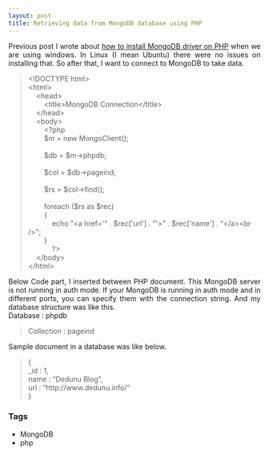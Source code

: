 ```yaml
---
layout: post
title: Retrieving data from MongoDB database using PHP
---
```


<div dir="ltr" style="text-align: left;" trbidi="on"><div align="justify">Previous post I wrote about <a href="http://www.dedunu.info/2013/01/php-mongodb-driver-not-working.html">how to install MongoDB driver on PHP</a> when we are using windows. In Linux (I mean Ubuntu) there were no issues on installing that. So after that, I want to connect to MongoDB to take data.  </div><blockquote>&lt;!DOCTYPE html&gt;<br />&lt;html&gt;<br />&nbsp;&nbsp;&nbsp; &lt;head&gt;<br />&nbsp;&nbsp;&nbsp;&nbsp;&nbsp;&nbsp;&nbsp; &lt;title&gt;MongoDB Connection&lt;/title&gt;<br />&nbsp;&nbsp;&nbsp; &lt;/head&gt;<br />&nbsp;&nbsp;&nbsp; &lt;body&gt;<br />&nbsp;&nbsp;&nbsp;&nbsp;&nbsp;&nbsp;&nbsp; &lt;?php<br />&nbsp;&nbsp;&nbsp;&nbsp;&nbsp;&nbsp;&nbsp; $m = new MongoClient();<br />&nbsp;&nbsp;&nbsp;&nbsp;&nbsp;&nbsp;&nbsp; <br />&nbsp;&nbsp;&nbsp;&nbsp;&nbsp;&nbsp;&nbsp; $db = $m-&gt;phpdb;<br />&nbsp;&nbsp;&nbsp;&nbsp;&nbsp;&nbsp;&nbsp; <br />&nbsp;&nbsp;&nbsp;&nbsp;&nbsp;&nbsp;&nbsp; $col = $db-&gt;pageind;<br />&nbsp;&nbsp;&nbsp;&nbsp;&nbsp;&nbsp;&nbsp; <br />&nbsp;&nbsp;&nbsp;&nbsp;&nbsp;&nbsp;&nbsp; $rs = $col-&gt;find();<br />&nbsp;&nbsp;&nbsp;&nbsp;&nbsp;&nbsp;&nbsp; <br />&nbsp;&nbsp;&nbsp;&nbsp;&nbsp;&nbsp;&nbsp; foreach ($rs as $rec)<br />&nbsp;&nbsp;&nbsp;&nbsp;&nbsp;&nbsp;&nbsp; {<br />&nbsp;&nbsp;&nbsp;&nbsp;&nbsp;&nbsp;&nbsp;&nbsp;&nbsp;&nbsp;&nbsp; echo "&lt;a href='" . $rec['url'] . "'&gt;" . $rec['name'] . "&lt;/a&gt;&lt;br /&gt;";<br />&nbsp;&nbsp;&nbsp;&nbsp;&nbsp;&nbsp;&nbsp; }<br />&nbsp;&nbsp;&nbsp;&nbsp;&nbsp;&nbsp;&nbsp;&nbsp;&nbsp;&nbsp;&nbsp; ?&gt;<br />&nbsp;&nbsp;&nbsp; &lt;/body&gt;<br />&lt;/html&gt;</blockquote><div align="justify">Below Code part, I inserted between PHP document. This MongoDB server is not running in auth mode. If your MongoDB is running in auth mode and in different ports, you can specify them with the connection string. And my database structure was like this.</div><div align="justify">Database : phpdb</div><blockquote><div align="justify">Collection : pageind</div></blockquote><div align="justify">Sample document in a database was like below.</div><blockquote>{ <br />_id : 1,<br />name : “Dedunu Blog”, <br />url : “http://www.dedunu.info/” <br />}</blockquote></div>

### Tags

- MongoDB
- php
